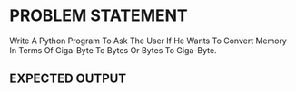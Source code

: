 # PROBLEM STATEMENT

Write A Python Program To Ask The User If He Wants To Convert 
Memory In Terms Of Giga-Byte To Bytes
Or Bytes To Giga-Byte.

## EXPECTED OUTPUT

